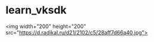 # learn_vksdk
<img width+"200" height="200" src="https://d.radikal.ru/d21/2102/c5/28aff7d66a40.jpg">
